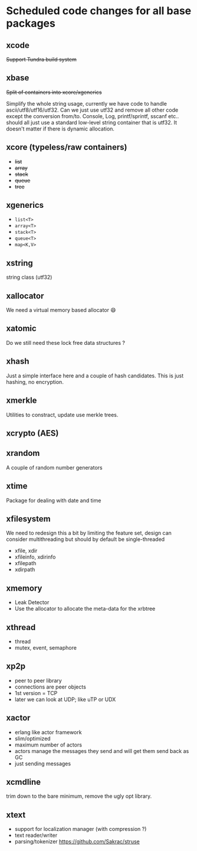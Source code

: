 # Scheduled code changes for all base packages

## xcode

~~Support Tundra build system~~

## xbase

~~Split of containers into xcore/xgenerics~~

Simplify the whole string usage, currently we have code to handle ascii/utf8/utf16/utf32. Can we just use utf32 and remove all other code except the conversion from/to. Console, Log, printf/sprintf, sscanf etc.. should all just use a standard low-level string container that is utf32. It doesn't matter if there is dynamic allocation.
  
## xcore (typeless/raw containers)

- ~~list~~
- ~~array~~
- ~~stack~~
- ~~queue~~
- ~~tree~~

## xgenerics

- ``list<T>``
- ``array<T>``
- ``stack<T>``
- ``queue<T>``
- ``map<K,V>``

## xstring

string class (utf32)

## xallocator

We need a virtual memory based allocator :smile:

## xatomic

Do we still need these lock free data structures ?

## xhash

Just a simple interface here and a couple of hash candidates. This is just hashing, no encryption.

## xmerkle

Utilities to constract, update use merkle trees.

## xcrypto (AES)

## xrandom

A couple of random number generators

## xtime

Package for dealing with date and time

## xfilesystem

We need to redesign this a bit by limiting the feature set, design can consider multithreading but should by default be single-threaded

- xfile, xdir
- xfileinfo, xdirinfo
- xfilepath
- xdirpath

## xmemory

- Leak Detector
- Use the allocator to allocate the meta-data for the xrbtree

## xthread

- thread
- mutex, event, semaphore

## xp2p

- peer to peer library
- connections are peer objects
- 1st version = TCP
- later we can look at UDP; like uTP or UDX

## xactor

- erlang like actor framework
- slim/optimized
- maximum number of actors
- actors manage the messages they send and will get them send back as GC
- just sending messages

## xcmdline

trim down to the bare minimum, remove the ugly opt library.

## xtext

- support for localization manager (with compression ?)
- text reader/writer
- parsing/tokenizer
  <https://github.com/Sakrac/struse>


​